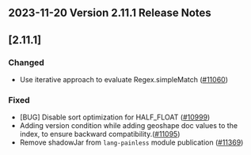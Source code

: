 ## 2023-11-20 Version 2.11.1 Release Notes

## [2.11.1]

### Changed
- Use iterative approach to evaluate Regex.simpleMatch ([#11060](https://github.com/opensearch-project/OpenSearch/pull/11060))

### Fixed
- [BUG] Disable sort optimization for HALF_FLOAT ([#10999](https://github.com/opensearch-project/OpenSearch/pull/10999))
- Adding version condition while adding geoshape doc values to the index, to ensure backward compatibility.([#11095](https://github.com/opensearch-project/OpenSearch/pull/11095))
- Remove shadowJar from `lang-painless` module publication ([#11369](https://github.com/opensearch-project/OpenSearch/issues/11369))
